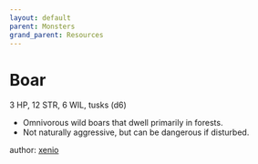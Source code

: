 ```yaml
---
layout: default
parent: Monsters
grand_parent: Resources
---
```

# Boar
3 HP, 12 STR, 6 WIL, tusks (d6)  
- Omnivorous wild boars that dwell primarily in forests.  
- Not naturally aggressive, but can be dangerous if disturbed.  

author: [xenio](https://xenioinabottle.blogspot.com)
